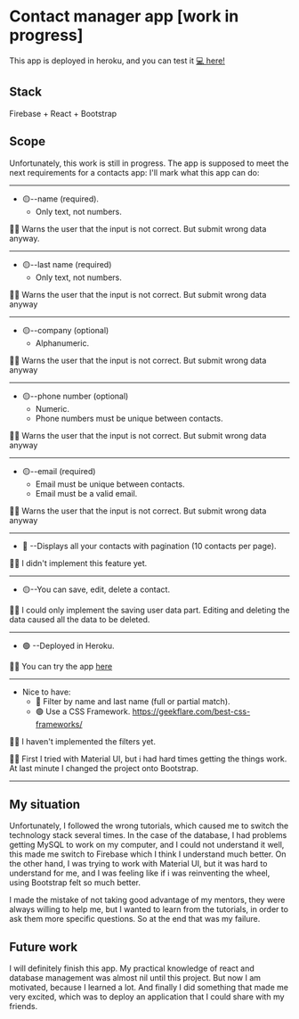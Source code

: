 # Contact manager app [**work in progress**]

This app is deployed in heroku, and you can test it [💻 here!](https://bryan-contact-manager.herokuapp.com/)

## Stack

Firebase + React + Bootstrap

## Scope

Unfortunately, this work is still in progress. The app is supposed to meet the next requirements for a contacts app:
I'll mark what this app can do:

---

- 🟡--name (required).
  - Only text, not numbers.

🙋‍♂️ Warns the user that the input is not correct. But submit wrong data anyway.

---

- 🟡--last name (required)
  - Only text, not numbers.

🙋‍♂️ Warns the user that the input is not correct. But submit wrong data anyway

---

- 🟡--company (optional)
  - Alphanumeric.

🙋‍♂️ Warns the user that the input is not correct. But submit wrong data anyway

---

- 🟡--phone number (optional)
  - Numeric.
  - Phone numbers must be unique between contacts.

🙋‍♂️ Warns the user that the input is not correct. But submit wrong data anyway

---

- 🟡--email (required)
  - Email must be unique between contacts.
  - Email must be a valid email.

🙋‍♂️ Warns the user that the input is not correct. But submit wrong data anyway

---

- 🔴 --Displays all your contacts with pagination (10 contacts per page).

🙋‍♂️ I didn't implement this feature yet.

---

- 🟡--You can save, edit, delete a contact.

🙋‍♂️ I could only implement the saving user data part. Editing and deleting the data caused all the data to be deleted.

---

- 🟢 --Deployed in Heroku.

🙋‍♂️ You can try the app [here](<(https://bryan-contact-manager.herokuapp.com/)>)

---

- Nice to have:
  - 🔴 Filter by name and last name (full or partial match).
  - 🟢 Use a CSS Framework. https://geekflare.com/best-css-frameworks/

🙋‍♂️ I haven't implemented the filters yet.

🙋‍♂️ First I tried with Material UI, but i had hard times getting the things work. At last minute I changed the project onto Bootstrap.

---

## My situation

Unfortunately, I followed the wrong tutorials, which caused me to switch the technology stack several times. In the case of the database, I had problems getting MySQL to work on my computer, and I could not understand it well, this made me switch to Firebase which I think I understand much better. On the other hand, I was trying to work with Material UI, but it was hard to understand for me, and I was feeling like if i was reinventing the wheel, using Bootstrap felt so much better.

I made the mistake of not taking good advantage of my mentors, they were always willing to help me, but I wanted to learn from the tutorials, in order to ask them more specific questions. So at the end that was my failure.

## Future work

I will definitely finish this app. My practical knowledge of react and database management was almost nil until this project. But now I am motivated, because I learned a lot. And finally I did something that made me very excited, which was to deploy an application that I could share with my friends.
